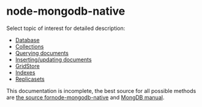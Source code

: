 node-mongodb-native 
===================

Select topic of interest for detailed description:

  * [Database](database.md)
  * [Collections](collections.md)
  * [Querying documents](queries.md)
  * [Inserting/updating documents](insert.md)
  * [GridStore](gridfs.md)
  * [Indexes](indexes.md)
  * [Replicasets](replicaset.md)
  
This documentation is incomplete, the best source for all possible methods are [the source fornode-mongodb-native](https://github.com/christkv/node-mongodb-native) and [MongDB manual](http://www.mongodb.org/display/DOCS/Manual).